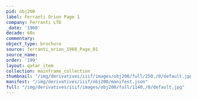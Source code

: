 ```yaml
---
pid: obj200
label: Ferranti Orion Page 1
company: Ferranti LTD
_date: '1960'
decade: 60s
commentary:
object_type: brochure
source: ferranti_orion_1960_Page_01
source_name:
order: '199'
layout: qatar_item
collection: mainframe_collection
thumbnail: "/img/derivatives/iiif/images/obj200/full/250,/0/default.jpg"
manifest: "/img/derivatives/iiif/obj200/manifest.json"
full: "/img/derivatives/iiif/images/obj200/full/1140,/0/default.jpg"
---
```


